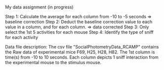 My data assignment (in progress)

  Step 1: Calculate the average for each column from -10 to -5 seconds => baseline correction
  Step 2: Deduct the baseline correction value to each value in a column, and for each column. => data corrected
  Step 3: Only select the 1st 5 activities for each mouse
  Step 4: Identify the type of sniff for each activity
  
Data file description:
  The csv file "SocialPhotometryData_RCAMP" contains the Raw data of experimental mice F69, H25, H28, H82.
  The 1st column is time(s) from -10 to 10 seconds.
  Each column depicts 1 sniff interaction from the experimental mouse to the stimulus mouse.